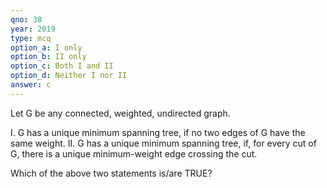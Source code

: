 ```yaml
---
qno: 38
year: 2019
type: mcq
option_a: I only
option_b: II only
option_c: Both I and II
option_d: Neither I nor II
answer: c
---
```


Let G be any connected, weighted, undirected graph.

I. G has a unique minimum spanning tree, if no two edges of G have the same weight.
II. G has a unique minimum spanning tree, if, for every cut of G, there is a unique minimum-weight edge crossing the cut.


Which of the above two statements is/are TRUE?